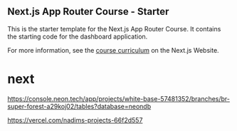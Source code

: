 ## Next.js App Router Course - Starter

This is the starter template for the Next.js App Router Course. It contains the starting code for the dashboard application.

For more information, see the [course curriculum](https://nextjs.org/learn) on the Next.js Website.
# next


https://console.neon.tech/app/projects/white-base-57481352/branches/br-super-forest-a29koj02/tables?database=neondb

https://vercel.com/nadims-projects-66f2d557
